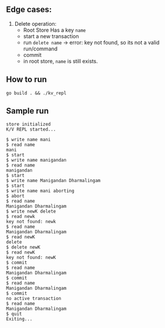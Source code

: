 ## Edge cases:

1. Delete operation:
   - Root Store Has a key `name`
   - start a new transaction
   - run `delete name` -> error: key not found, so its not a valid run/command
   - commit
   - in root store, `name` is still exists.

## How to run

```shell
go build . && ./kv_repl
```

## Sample run

```shell
store initialized
K/V REPL started...

$ write name mani
$ read name
mani
$ start
$ write name manigandan
$ read name
manigandan
$ start
$ write name Manigandan Dharmalingam
$ start
$ write name mani aborting
$ abort
$ read name
Manigandan Dharmalingam
$ write newK delete
$ read newk
key not found: newk
$ read name
Manigandan Dharmalingam
$ read newK
delete
$ delete newK
$ read newK
key not found: newK
$ commit
$ read name
Manigandan Dharmalingam
$ commit
$ read name
Manigandan Dharmalingam
$ commit
no active transaction
$ read name
Manigandan Dharmalingam
$ quit
Exiting...
```
